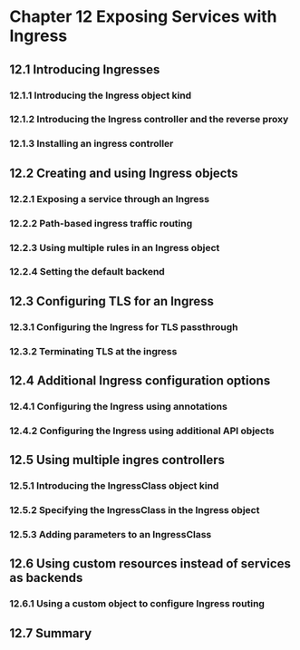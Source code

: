 # Chapter 12 Exposing Services with Ingress

## 12.1 Introducing Ingresses

### 12.1.1 Introducing the Ingress object kind

### 12.1.2 Introducing the Ingress controller and the reverse proxy

### 12.1.3 Installing an ingress controller

## 12.2 Creating and using Ingress objects

### 12.2.1 Exposing a service through an Ingress

### 12.2.2 Path-based ingress traffic routing

### 12.2.3 Using multiple rules in an Ingress object

### 12.2.4 Setting the default backend

## 12.3 Configuring TLS for an Ingress

### 12.3.1 Configuring the Ingress for TLS passthrough

### 12.3.2 Terminating TLS at the ingress

## 12.4 Additional Ingress configuration options

### 12.4.1 Configuring the Ingress using annotations

### 12.4.2 Configuring the Ingress using additional API objects

## 12.5 Using multiple ingres controllers

### 12.5.1 Introducing the IngressClass object kind

### 12.5.2 Specifying the IngressClass in the Ingress object

### 12.5.3 Adding parameters to an IngressClass

## 12.6 Using custom resources instead of services as backends

### 12.6.1 Using a custom object to configure Ingress routing

## 12.7 Summary
